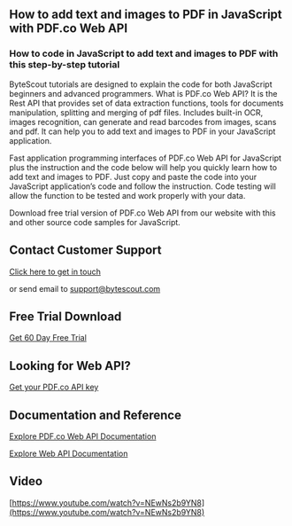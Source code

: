 ## How to add text and images to PDF in JavaScript with PDF.co Web API

### How to code in JavaScript to add text and images to PDF with this step-by-step tutorial

ByteScout tutorials are designed to explain the code for both JavaScript beginners and advanced programmers. What is PDF.co Web API? It is the Rest API that provides set of data extraction functions, tools for documents manipulation, splitting and merging of pdf files. Includes built-in OCR, images recognition, can generate and read barcodes from images, scans and pdf. It can help you to add text and images to PDF in your JavaScript application.

Fast application programming interfaces of PDF.co Web API for JavaScript plus the instruction and the code below will help you quickly learn how to add text and images to PDF. Just copy and paste the code into your JavaScript application’s code and follow the instruction. Code testing will allow the function to be tested and work properly with your data.

Download free trial version of PDF.co Web API from our website with this and other source code samples for JavaScript.

## Contact Customer Support

[Click here to get in touch](https://bytescout.zendesk.com/hc/en-us/requests/new?subject=PDF.co%20Web%20API%20Question)

or send email to [support@bytescout.com](mailto:support@bytescout.com?subject=PDF.co%20Web%20API%20Question) 

## Free Trial Download

[Get 60 Day Free Trial](https://bytescout.com/download/web-installer?utm_source=github-readme)

## Looking for Web API? 

[Get your PDF.co API key](https://pdf.co/documentation/api?utm_source=github-readme)

## Documentation and Reference

[Explore PDF.co Web API Documentation](https://bytescout.com/documentation/index.html?utm_source=github-readme)

[Explore Web API Documentation](https://pdf.co/documentation/api?utm_source=github-readme)

## Video

[https://www.youtube.com/watch?v=NEwNs2b9YN8](https://www.youtube.com/watch?v=NEwNs2b9YN8)